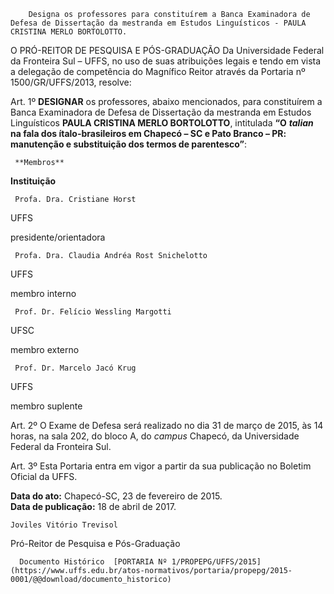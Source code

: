         Designa os professores para constituírem a Banca Examinadora de Defesa de Dissertação da mestranda em Estudos Linguísticos - PAULA CRISTINA MERLO BORTOLOTTO.  

O PRÓ-REITOR DE PESQUISA E PÓS-GRADUAÇÃO Da Universidade Federal da Fronteira Sul – UFFS, no uso de suas atribuições legais e tendo em vista a delegação de competência do Magnífico Reitor através da Portaria nº 1500/GR/UFFS/2013, resolve:

  

 Art. 1º **DESIGNAR** os professores, abaixo mencionados, para constituírem a Banca Examinadora de Defesa de Dissertação da mestranda em Estudos Linguísticos **PAULA CRISTINA MERLO BORTOLOTTO**, intitulada **“O** ***talian*** **na fala dos ítalo-brasileiros em Chapecó – SC e Pato Branco – PR: manutenção e substituição dos termos de parentesco”**:

  

     **Membros**

   **Instituição**

    

     Profa. Dra. Cristiane Horst 

   UFFS

   presidente/orientadora

     Profa. Dra. Claudia Andréa Rost Snichelotto

   UFFS

   membro interno

     Prof. Dr. Felício Wessling Margotti

   UFSC

   membro externo

     Prof. Dr. Marcelo Jacó Krug

   UFFS

   membro suplente 

      

 Art. 2º O Exame de Defesa será realizado no dia 31 de março de 2015, às 14 horas, na sala 202, do bloco A, do *campus* Chapecó, da Universidade Federal da Fronteira Sul.

  

 Art. 3º Esta Portaria entra em vigor a partir da sua publicação no Boletim Oficial da UFFS.

  

  

   **Data do ato:** Chapecó-SC, 23 de fevereiro de 2015.   
 **Data de publicação:**  18 de abril de 2017. 

    Joviles Vitório Trevisol   
 Pró-Reitor de Pesquisa e Pós-Graduação 

      Documento Histórico  [PORTARIA Nº 1/PROPEPG/UFFS/2015](https://www.uffs.edu.br/atos-normativos/portaria/propepg/2015-0001/@@download/documento_historico)     
      
